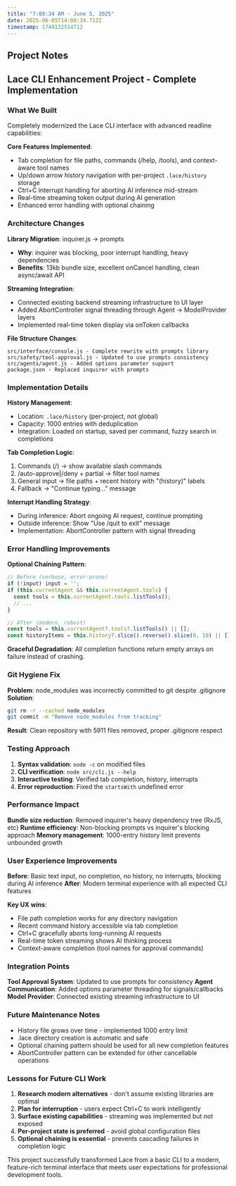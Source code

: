 ```yaml
---
title: "7:08:34 AM - June 5, 2025"
date: 2025-06-05T14:08:34.712Z
timestamp: 1749132514712
---
```


## Project Notes

## Lace CLI Enhancement Project - Complete Implementation

### What We Built
Completely modernized the Lace CLI interface with advanced readline capabilities:

**Core Features Implemented**:
- Tab completion for file paths, commands (/help, /tools), and context-aware tool names
- Up/down arrow history navigation with per-project `.lace/history` storage  
- Ctrl+C interrupt handling for aborting AI inference mid-stream
- Real-time streaming token output during AI generation
- Enhanced error handling with optional chaining

### Architecture Changes
**Library Migration**: inquirer.js → prompts
- **Why**: inquirer was blocking, poor interrupt handling, heavy dependencies
- **Benefits**: 13kb bundle size, excellent onCancel handling, clean async/await API

**Streaming Integration**: 
- Connected existing backend streaming infrastructure to UI layer
- Added AbortController signal threading through Agent → ModelProvider layers
- Implemented real-time token display via onToken callbacks

**File Structure Changes**:
```
src/interface/console.js - Complete rewrite with prompts library
src/safety/tool-approval.js - Updated to use prompts consistency  
src/agents/agent.js - Added options parameter support
package.json - Replaced inquirer with prompts
```

### Implementation Details
**History Management**:
- Location: `.lace/history` (per-project, not global)
- Capacity: 1000 entries with deduplication
- Integration: Loaded on startup, saved per command, fuzzy search in completions

**Tab Completion Logic**:
1. Commands (/) → show available slash commands
2. /auto-approve|/deny + partial → filter tool names  
3. General input → file paths + recent history with "(history)" labels
4. Fallback → "Continue typing..." message

**Interrupt Handling Strategy**:
- During inference: Abort ongoing AI request, continue prompting
- Outside inference: Show "Use /quit to exit" message
- Implementation: AbortController pattern with signal threading

### Error Handling Improvements  
**Optional Chaining Pattern**:
```javascript
// Before (verbose, error-prone)
if (!input) input = '';
if (this.currentAgent && this.currentAgent.tools) {
  const tools = this.currentAgent.tools.listTools();
  // ...
}

// After (modern, robust)
const tools = this.currentAgent?.tools?.listTools() || [];
const historyItems = this.history?.slice().reverse().slice(0, 10) || [];
```

**Graceful Degradation**: All completion functions return empty arrays on failure instead of crashing.

### Git Hygiene Fix
**Problem**: node_modules was incorrectly committed to git despite .gitignore
**Solution**: 
```bash
git rm -r --cached node_modules
git commit -m "Remove node_modules from tracking"  
```
**Result**: Clean repository with 5911 files removed, proper .gitignore respect

### Testing Approach
1. **Syntax validation**: `node -c` on modified files
2. **CLI verification**: `node src/cli.js --help` 
3. **Interactive testing**: Verified tab completion, history, interrupts
4. **Error reproduction**: Fixed the `startsWith` undefined error

### Performance Impact
**Bundle size reduction**: Removed inquirer's heavy dependency tree (RxJS, etc)
**Runtime efficiency**: Non-blocking prompts vs inquirer's blocking approach
**Memory management**: 1000-entry history limit prevents unbounded growth

### User Experience Improvements
**Before**: Basic text input, no completion, no history, no interrupts, blocking during AI inference
**After**: Modern terminal experience with all expected CLI features

**Key UX wins**:
- File path completion works for any directory navigation
- Recent command history accessible via tab completion  
- Ctrl+C gracefully aborts long-running AI requests
- Real-time token streaming shows AI thinking process
- Context-aware completion (tool names for approval commands)

### Integration Points
**Tool Approval System**: Updated to use prompts for consistency
**Agent Communication**: Added options parameter threading for signals/callbacks
**Model Provider**: Connected existing streaming infrastructure to UI

### Future Maintenance Notes
- History file grows over time - implemented 1000 entry limit
- .lace directory creation is automatic and safe
- Optional chaining pattern should be used for all new completion features
- AbortController pattern can be extended for other cancellable operations

### Lessons for Future CLI Work
1. **Research modern alternatives** - don't assume existing libraries are optimal
2. **Plan for interruption** - users expect Ctrl+C to work intelligently  
3. **Surface existing capabilities** - streaming was implemented but not exposed
4. **Per-project state is preferred** - avoid global configuration files
5. **Optional chaining is essential** - prevents cascading failures in completion logic

This project successfully transformed Lace from a basic CLI to a modern, feature-rich terminal interface that meets user expectations for professional development tools.
